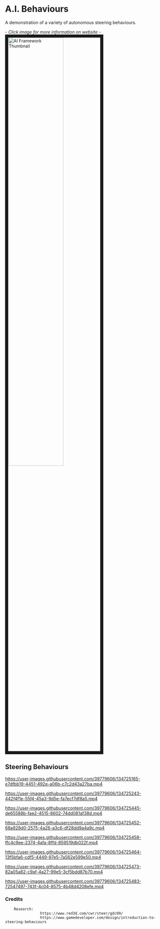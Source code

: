 # A.I. Behaviours
A demonstration of a variety of autonomous steering behaviours.

*- Click image for more information on website -*<br/>
<a href="https://kyle-robinson.github.io/html/ai-behaviours" target="_blank">
        <img src="https://i.imgur.com/L047Lqg.jpeg" alt="AI Framework Thumbnail" border="10" width="60%" />
</a>

## Steering Behaviours

https://user-images.githubusercontent.com/39779606/134725165-e7dfbb19-4451-492e-a06b-c7c2d43a27ba.mp4

        
https://user-images.githubusercontent.com/39779606/134725243-442f4f1e-55f4-45a3-9d5e-fa7ecf7df8a5.mp4


https://user-images.githubusercontent.com/39779606/134725445-de65588b-fae2-4515-8602-74dd081af38d.mp4


https://user-images.githubusercontent.com/39779606/134725452-68a928d0-2575-4a26-a3c6-df28dd9a4a9c.mp4


https://user-images.githubusercontent.com/39779606/134725458-ffc4c9ee-2374-4afa-8ffd-859519db022f.mp4


https://user-images.githubusercontent.com/39779606/134725464-13f5bfa6-cdf5-4449-97e5-7a562e599e50.mp4


https://user-images.githubusercontent.com/39779606/134725473-82a05a82-c9af-4a27-99e5-3cf5bdd87b70.mp4


https://user-images.githubusercontent.com/39779606/134725483-72547497-743f-4c04-8575-4b48d4208efe.mp4



### Credits

        Research:
                    https://www.red3d.com/cwr/steer/gdc99/
                    https://www.gamedeveloper.com/design/introduction-to-steering-behaviours
